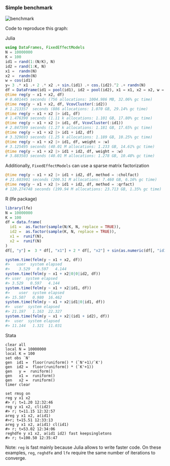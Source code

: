 ### Simple benchmark 
![benchmark](https://cdn.rawgit.com/matthieugomez/FixedEffectModels.jl/4c7d1db39377f1ee649624c909c9017f92484114/benchmark/result.svg)

Code to reproduce this graph:

  Julia
  ```julia
  using DataFrames, FixedEffectModels
  N = 10000000
  K = 100
  id1 = rand(1:(N/K), N)
  id2 = rand(1:K, N)
  x1 =  randn(N)
  x2 =  randn(N)
  w = cos(id1)
  y= 3 .* x1 .+ 2 .* x2 .+ sin.(id1) .+ cos.(id2).^2 .+ randn(N)
  df = DataFrame(id1 = pool(id1), id2 = pool(id2), x1 = x1, x2 = x2, w = w, y = y)
  @time reg(y ~ x1 + x2, df)
  # 0.601445 seconds (756 allocations: 1004.986 MB, 32.06% gc time)
  @time reg(y ~ x1 + x2, df, VcovCluster(:id2))
  # 1.213357  seconds (886 allocations: 1.070 GB, 29.14% gc time)
  @time reg(y ~ x1 + x2 |> id1, df)
  # 1.476390 seconds (1.11 k allocations: 1.101 GB, 17.80% gc time)
  @time reg(y ~ x1 + x2 |> id1, df, VcovCluster(:id1))
  # 2.847599 seconds (1.27 k allocations: 1.181 GB, 17.65% gc time)
  @time reg(y ~ x1 + x2 |> id1 + id2, df)
  # 3.329693 seconds (1.25 k allocations: 1.189 GB, 10.25% gc time)
  @time reg(y ~ x1 + x2 |> id1, df, weight = :w)
  # 3.125495 seconds (40.01 M allocations: 1.233 GB, 14.61% gc time)
  @time reg(y ~ x1 + x2 |> id1 + id2, df, weight = :w)
  # 3.883503 seconds (40.01 M allocations: 1.278 GB, 10.48% gc time)
  ````

  Additionally, `FixedEffectModels` can use a sparse matrix factorization
  ```julia
  @time reg(y ~ x1 + x2 |> id1 + id2, df, method = :cholfact)
  # 21.603901 seconds (200.51 M allocations: 7.460 GB, 6.16% gc time)
  @time reg(y ~ x1 + x2 |> id1 + id2, df, method = :qrfact)
  # 120.274748 seconds (199.94 M allocations: 23.713 GB, 1.35% gc time)
  ```

  R (lfe package)
  ```R
  library(lfe)
  N = 10000000
  K = 100
  df = data.frame(
    id1 =  as.factor(sample(N/K, N, replace = TRUE)),
    id2 =  as.factor(sample(K, N, replace = TRUE)),
    x1 =  runif(N),
    x2 =  runif(N)
  )
  df[, "y"] =  3 * df[, "x1"] + 2 * df[, "x2"] + sin(as.numeric(df[, "id1"])) + cos(as.numeric(df[, "id2"])) + runif(N)

  system.time(felm(y ~ x1 + x2, df))
  #>   user  system elapsed
  #>    3.529   0.597   4.144 
  system.time(felm(y ~ x1 + x2|0|0|id2, df))
  #> user  system elapsed 
  #> 3.529   0.597   4.144 
  system.time(felm(y ~ x1 + x2|id1, df))
  #>    user  system elapsed 
  #> 15.507   0.980  16.462 
  system.time(felm(y ~ x1 + x2|id1|0|id1, df)) 
  #>  user  system elapsed 
  #> 21.197   1.163  22.327 
  system.time(felm(y ~ x1 + x2|(id1 + id2), df))
  #>  user  system elapsed 
  #> 11.144   1.321  11.031 
  ```



  Stata
  ```
  clear all
  local N = 10000000
  local K = 100
  set obs `N'
  gen  id1 =  floor(runiform() * (`N'+1)/`K')
  gen  id2 =  floor(runiform() * (`K'+1))
  gen   y =  runiform()
  gen   x1 =  runiform()
  gen   x2 =  runiform()
  timer clear

  set rmsg on
  reg y x1 x2
  #> r; t=1.20 12:32:46
  reg y x1 x2, cl(id2)
  #> r; t=11.15 12:32:57
  areg y x1 x2, a(id1)
  #>r; t=15.51 12:33:13
  areg y x1 x2, a(id1) cl(id1)
  #> r; t=53.02 12:34:06
  reghdfe y x1 x2, a(id1 id2) fast keepsingletons
  #> r; t=100.50 12:35:47
  ````




Note: `reg` is fast mainly because Julia allows to write faster code.  On these examples,  `reg`, `reghdfe` and `lfe` require the same number of iterations to converge.
